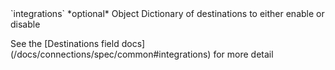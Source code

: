 <tr>
  <td>`integrations`</td>
  <td>*optional*</td>
  <td>Object</td>
  <td>Dictionary of destinations to either enable or disable
    <p>See the [Destinations field docs](/docs/connections/spec/common#integrations) for more detail</p>
  </td>
</tr>
